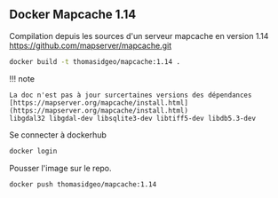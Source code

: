 ## Docker Mapcache 1.14

Compilation depuis les sources d'un serveur mapcache en version 1.14
https://github.com/mapserver/mapcache.git



```bash
docker build -t thomasidgeo/mapcache:1.14 .
```

!!! note

    La doc n'est pas à jour surcertaines versions des dépendances [https://mapserver.org/mapcache/install.html](https://mapserver.org/mapcache/install.html)
    libgdal32 libgdal-dev libsqlite3-dev libtiff5-dev libdb5.3-dev

Se connecter à dockerhub

```bash
docker login
```

Pousser l'image sur le repo.

```bash
docker push thomasidgeo/mapcache:1.14
```